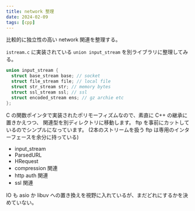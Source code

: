 ```yaml
---
title: network 整理
date: 2024-02-09
tags: [cpp]
---
```


比較的に独立性の高い network 関連を整理する。

<!-- truncate -->

`istream.c` に実装されている `union input_stream` を別ライブラリに整理してみる。

```c
union input_stream {
  struct base_stream base; // socket
  struct file_stream file; // local file
  struct str_stream str; // memory bytes
  struct ssl_stream ssl; // ssl
  struct encoded_stream ens; // gz archie etc
};
```

C の関数ポインタで実装されたポリモーフィズムなので、素直に C++ の継承に置きかえつつ、
関連型を別ディレクトリに移動します。
ftp を事前にカットしているのでシンプルになっています。
(2本のストリームを扱う ftp は専用のインターフェースを余分に持っている)

- input_stream
- ParsedURL
- HRequest
- compression 関連
- http auth 関連
- ssl 関連

IO も asio か libuv への置き換えを視野に入れているが、まだどれにするかを決めていない。

